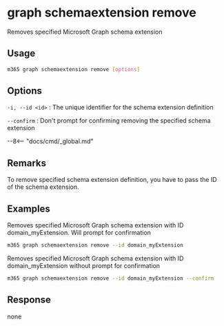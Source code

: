 # graph schemaextension remove

Removes specified Microsoft Graph schema extension

## Usage

```sh
m365 graph schemaextension remove [options]
```

## Options

`-i, --id <id>`
: The unique identifier for the schema extension definition

`--confirm`
: Don't prompt for confirming removing the specified schema extension

--8<-- "docs/cmd/_global.md"

## Remarks

To remove specified schema extension definition, you have to pass the ID of the schema
extension.

## Examples

Removes specified Microsoft Graph schema extension with ID domain_myExtension. Will prompt for confirmation

```sh
m365 graph schemaextension remove --id domain_myExtension 
```

Removes specified Microsoft Graph schema extension with ID domain_myExtension without prompt for confirmation

```sh
m365 graph schemaextension remove --id domain_myExtension --confirm
```

## Response

none
